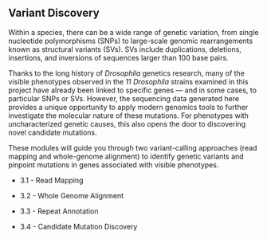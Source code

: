 ## Variant Discovery

Within a species, there can be a wide range of genetic variation, from single nucleotide polymorphisms (SNPs) to large-scale genomic rearrangements known as structural variants (SVs). SVs include duplications, deletions, insertions, and inversions of sequences larger than 100 base pairs.

Thanks to the long history of *Drosophila* genetics research, many of the visible phenotypes observed in the 11 *Drosophila* strains examined in this project have already been linked to specific genes — and in some cases, to particular SNPs or SVs. However, the sequencing data generated here provides a unique opportunity to apply modern genomics tools to further investigate the molecular nature of these mutations. For phenotypes with uncharacterized genetic causes, this also opens the door to discovering novel candidate mutations.

These modules will guide you through two variant-calling approaches (read mapping and whole-genome alignment) to identify genetic variants and pinpoint mutations in genes associated with visible phenotypes.

- 3.1 - Read Mapping

- 3.2 - Whole Genome Alignment

- 3.3 - Repeat Annotation

- 3.4 - Candidate Mutation Discovery